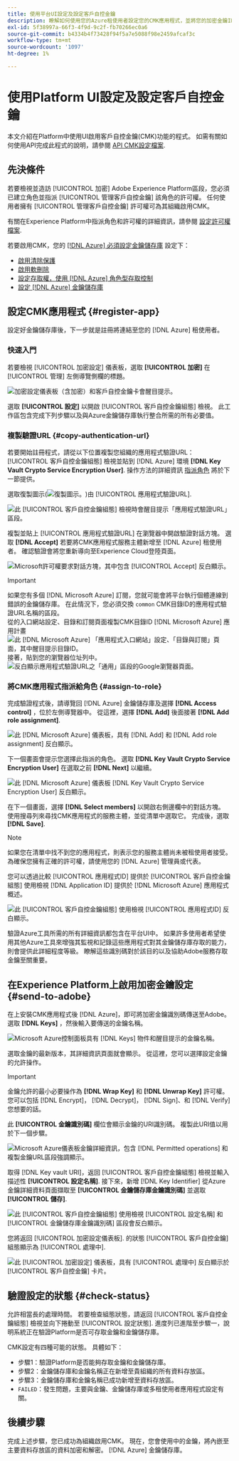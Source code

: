 ```yaml
---
title: 使用平台UI設定及設定客戶自控金鑰
description: 瞭解如何使用您的Azure租使用者設定您的CMK應用程式，並將您的加密金鑰ID傳送至Adobe Experience Platform。
exl-id: 5f38997a-66f3-4f9d-9c2f-fb70266ec0a6
source-git-commit: b4334b4f73428f94f5a7e5088f98e2459afcaf3c
workflow-type: tm+mt
source-wordcount: '1097'
ht-degree: 1%

---
```


# 使用Platform UI設定及設定客戶自控金鑰

本文介紹在Platform中使用UI啟用客戶自控金鑰(CMK)功能的程式。 如需有關如何使用API完成此程式的說明，請參閱 [API CMK設定檔案](./api-set-up.md).

## 先決條件

若要檢視並造訪 [!UICONTROL 加密] Adobe Experience Platform區段，您必須已建立角色並指派 [!UICONTROL 管理客戶自控金鑰] 該角色的許可權。 任何使用者擁有 [!UICONTROL 管理客戶自控金鑰] 許可權可為其組織啟用CMK。

有關在Experience Platform中指派角色和許可權的詳細資訊，請參閱 [設定許可權檔案](https://experienceleague.adobe.com/docs/platform-learn/getting-started-for-data-architects-and-data-engineers/configure-permissions.html).

若要啟用CMK，您的 [[!DNL Azure] 必須設定金鑰儲存庫](./azure-key-vault-config.md) 設定下：

* [啟用清除保護](https://learn.microsoft.com/en-us/azure/key-vault/general/soft-delete-overview#purge-protection)
* [啟用軟刪除](https://learn.microsoft.com/en-us/azure/key-vault/general/soft-delete-overview)
* [設定存取權，使用 [!DNL Azure] 角色型存取控制](https://learn.microsoft.com/en-us/azure/role-based-access-control/)
* [設定 [!DNL Azure] 金鑰儲存庫](./azure-key-vault-config.md)

## 設定CMK應用程式 {#register-app}

設定好金鑰儲存庫後，下一步就是註冊將連結至您的 [!DNL Azure] 租使用者。

### 快速入門

若要檢視 [!UICONTROL 加密設定] 儀表板，選取 **[!UICONTROL 加密]** 在 [!UICONTROL 管理] 左側導覽側欄的標題。

![加密設定儀表板（含加密）和客戶自控金鑰卡會醒目提示。](../../images/governance-privacy-security/customer-managed-keys/encryption-configraion.png)

選取 **[!UICONTROL 設定]** 以開啟 [!UICONTROL 客戶自控金鑰組態] 檢視。 此工作區包含完成下列步驟以及與Azure金鑰儲存庫執行整合所需的所有必要值。

### 複製驗證URL {#copy-authentication-url}

若要開始註冊程式，請從以下位置複製您組織的應用程式驗證URL： [!UICONTROL 客戶自控金鑰組態] 檢視並貼到 [!DNL Azure] 環境 **[!DNL Key Vault Crypto Service Encryption User]**. 操作方法的詳細資訊 [指派角色](#assign-to-role) 將於下一節提供。

選取復製圖示(![復製圖示。](../../images/governance-privacy-security/customer-managed-keys/copy-icon.png))由 [!UICONTROL 應用程式驗證URL].

![此 [!UICONTROL 客戶自控金鑰組態] 檢視時會醒目提示「應用程式驗證URL」區段。](../../images/governance-privacy-security/customer-managed-keys/application-authentication-url.png)

複製並貼上 [!UICONTROL 應用程式驗證URL] 在瀏覽器中開啟驗證對話方塊。 選取 **[!DNL Accept]** 若要將CMK應用程式服務主體新增至 [!DNL Azure] 租使用者。 確認驗證會將您重新導向至Experience Cloud登陸頁面。

![Microsoft許可權要求對話方塊，其中包含 [!UICONTROL Accept] 反白顯示。](../../images/governance-privacy-security/customer-managed-keys/app-permission.png)

>[!IMPORTANT]
>
>如果您有多個 [!DNL Microsoft Azure] 訂閱，您就可能會將平台執行個體連線到錯誤的金鑰儲存庫。 在此情況下，您必須交換 `common` CMK目錄ID的應用程式驗證URL名稱的區段。<br>從的入口網站設定、目錄和訂閱頁面複製CMK目錄ID [!DNL Microsoft Azure] 應用計畫<br>![此 [!DNL Microsoft Azure] 「應用程式入口網站」設定、「目錄與訂閱」頁面，其中醒目提示目錄ID。](../../images/governance-privacy-security/customer-managed-keys/directory-id.png)<br>接著，貼到您的瀏覽器位址列中。<br>![反白顯示應用程式驗證URL之「通用」區段的Google瀏覽器頁面。](../../images/governance-privacy-security/customer-managed-keys/common-url-section.png)

### 將CMK應用程式指派給角色 {#assign-to-role}

完成驗證程式後，請導覽回 [!DNL Azure] 金鑰儲存庫及選擇 **[!DNL Access control]** ，位於左側導覽器中。 從這裡，選擇 **[!DNL Add]** 後面接著 **[!DNL Add role assignment]**.

![此 [!DNL Microsoft Azure] 儀表板，具有 [!DNL Add] 和 [!DNL Add role assignment] 反白顯示。](../../images/governance-privacy-security/customer-managed-keys/add-role-assignment.png)

下一個畫面會提示您選擇此指派的角色。 選取 **[!DNL Key Vault Crypto Service Encryption User]** 在選取之前 **[!DNL Next]** 以繼續。

![此 [!DNL Microsoft Azure] 儀表板 [!DNL Key Vault Crypto Service Encryption User] 反白顯示。](../../images/governance-privacy-security/customer-managed-keys/select-role.png)

在下一個畫面，選擇 **[!DNL Select members]** 以開啟右側邊欄中的對話方塊。 使用搜尋列來尋找CMK應用程式的服務主體，並從清單中選取它。 完成後，選取 **[!DNL Save]**.

>[!NOTE]
>
>如果您在清單中找不到您的應用程式，則表示您的服務主體尚未被租使用者接受。 為確保您擁有正確的許可權，請使用您的 [!DNL Azure] 管理員或代表。

您可以透過比較 [!UICONTROL 應用程式ID] 提供於 [!UICONTROL 客戶自控金鑰組態] 使用檢視 [!DNL Application ID] 提供於 [!DNL Microsoft Azure] 應用程式概述。

![此 [!UICONTROL 客戶自控金鑰組態] 使用檢視 [!UICONTROL 應用程式ID] 反白顯示。](../../images/governance-privacy-security/customer-managed-keys/application-id.png)

驗證Azure工具所需的所有詳細資訊都包含在平台UI中。 如果許多使用者希望使用其他Azure工具來增強其監視和記錄這些應用程式對其金鑰儲存庫存取的能力，則會提供此詳細程度等級。 瞭解這些識別碼對於該目的以及協助Adobe服務存取金鑰至關重要。

## 在Experience Platform上啟用加密金鑰設定 {#send-to-adobe}

在上安裝CMK應用程式後 [!DNL Azure]，即可將加密金鑰識別碼傳送至Adobe。 選取 **[!DNL Keys]** ，然後輸入要傳送的金鑰名稱。

![Microsoft Azure控制面板具有 [!DNL Keys] 物件和醒目提示的金鑰名稱。](../../images/governance-privacy-security/customer-managed-keys/select-key.png)

選取金鑰的最新版本，其詳細資訊頁面就會顯示。 從這裡，您可以選擇設定金鑰的允許操作。

>[!IMPORTANT]
>
>金鑰允許的最小必要操作為 **[!DNL Wrap Key]** 和 **[!DNL Unwrap Key]** 許可權。 您可以包括 [!DNL Encrypt]， [!DNL Decrypt]， [!DNL Sign]、和 [!DNL Verify] 您想要的話。

此 **[!UICONTROL 金鑰識別碼]** 欄位會顯示金鑰的URI識別碼。 複製此URI值以用於下一個步驟。

![Microsoft Azure儀表板金鑰詳細資訊，包含 [!DNL Permitted operations] 和複製金鑰URL區段強調顯示。](../../images/governance-privacy-security/customer-managed-keys/copy-key-url.png)

取得 [!DNL Key vault URI]，返回 [!UICONTROL 客戶自控金鑰組態] 檢視並輸入描述性 **[!UICONTROL 設定名稱]**. 接下來，新增 [!DNL Key Identifier] 從Azure金鑰詳細資料頁面擷取至 **[!UICONTROL 金鑰儲存庫金鑰識別碼]** 並選取 **[!UICONTROL 儲存]**.

![此 [!UICONTROL 客戶自控金鑰組態] 使用檢視 [!UICONTROL 設定名稱] 和 [!UICONTROL 金鑰儲存庫金鑰識別碼] 區段會反白顯示。](../../images/governance-privacy-security/customer-managed-keys/configuration-name.png)

您將返回 [!UICONTROL 加密設定儀表板]. 的狀態 [!UICONTROL 客戶自控金鑰] 組態顯示為 [!UICONTROL 處理中].

![此 [!UICONTROL 加密設定] 儀表板，具有 [!UICONTROL 處理中] 反白顯示於 [!UICONTROL 客戶自控金鑰] 卡片。](../../images/governance-privacy-security/customer-managed-keys/processing.png)

## 驗證設定的狀態 {#check-status}

允許相當長的處理時間。 若要檢查組態狀態，請返回 [!UICONTROL 客戶自控金鑰組態] 檢視並向下捲動至 [!UICONTROL 設定狀態]. 進度列已進階至步驟一，說明系統正在驗證Platform是否可存取金鑰和金鑰儲存庫。

CMK設定有四種可能的狀態。 具體如下：

* 步驟1：驗證Platform是否能夠存取金鑰和金鑰儲存庫。
* 步驟2：金鑰儲存庫和金鑰名稱正在新增至貴組織的所有資料存放區。
* 步驟3：金鑰儲存庫和金鑰名稱已成功新增至資料存放區。
* `FAILED`：發生問題，主要與金鑰、金鑰儲存庫或多租使用者應用程式設定有關。

## 後續步驟

完成上述步驟，您已成功為組織啟用CMK。 現在，您會使用中的金鑰，將內嵌至主要資料存放區的資料加密和解密。 [!DNL Azure] 金鑰儲存庫。
